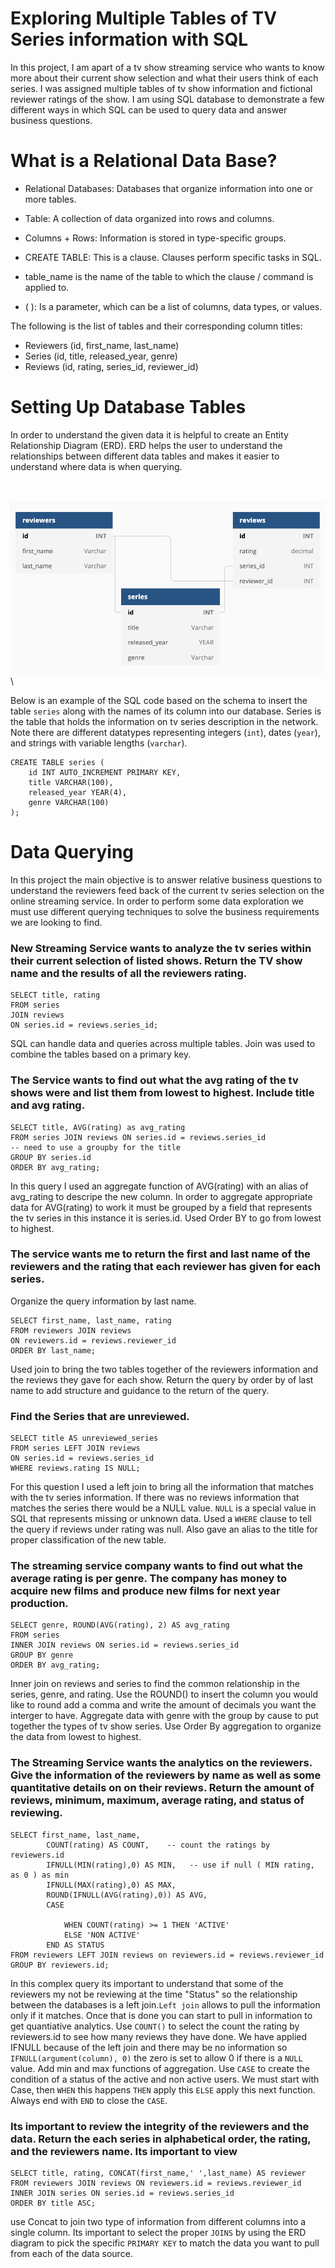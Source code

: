# Exploring Multiple Tables of TV Series information with SQL 

In this project, I am apart of a tv show streaming service who wants to know more about their current show selection and what their users think of each series. I was assigned multiple tables of tv show information and fictional reviewer ratings of the show. I am using SQL database to demonstrate a few different ways in which SQL can be used to query data and answer business questions. 


# What is a Relational Data Base? 

- Relational Databases: Databases that organize information into one or more tables.
- Table: A collection of data organized into rows and columns.
- Columns + Rows: Information is stored in type-specific groups.

- CREATE TABLE: This is a clause. Clauses perform specific tasks in SQL.
- table_name is the name of the table to which the clause / command is applied to.
- ( ): Is a parameter, which can be a list of columns, data types, or values.


The following is the list of tables and their corresponding column titles: 

- Reviewers (id, first_name, last_name) 
- Series (id, title, released_year, genre) 
- Reviews (id, rating, series_id, reviewer_id)

# Setting Up Database Tables 
In order to understand the given data it is helpful to create an Entity Relationship Diagram (ERD). ERD helps the user to understand the relationships between different data tables and makes it easier to understand where data is when querying. 

\
\
![](https://github.com/alexgamboa1/SQL-TV-Rating-/blob/master/Data%20Model%20.png) 
\


Below is an example of the SQL code based on the schema to insert the table `series` along with the names of its column into our database. Series is the table that holds the information on tv series description in the network. Note there are different datatypes representing integers (`int`), dates (`year`), and strings with variable lengths (`varchar`).
```
CREATE TABLE series (
	id INT AUTO_INCREMENT PRIMARY KEY, 
    title VARCHAR(100), 
    released_year YEAR(4), 
    genre VARCHAR(100)
);
```

# Data Querying 
In this project the main objective is to answer relative business questions to understand the reviewers feed back of the current tv series selection on the online streaming service. In order to perform some data exploration we must use different querying techniques to solve the business requirements we are looking to find. 

### New Streaming Service wants to analyze the tv series within their current selection of listed shows. Return the TV show name and the results of all the reviewers rating. 
```
SELECT title, rating 
FROM series 
JOIN reviews 
ON series.id = reviews.series_id;
```
SQL can handle data and queries across multiple tables. 
Join was used to combine the tables based on a primary key. 

### The Service wants to find out what the avg rating of the tv shows were and list them from lowest to highest. Include title and avg rating. 
```
SELECT title, AVG(rating) as avg_rating 
FROM series JOIN reviews ON series.id = reviews.series_id
-- need to use a groupby for the title 
GROUP BY series.id 
ORDER BY avg_rating;
```
In this query I used an aggregate function of AVG(rating) with an alias of avg_rating to descripe the new column. 
In order to aggregate appropriate data for AVG(rating) to work it must be grouped by a field that represents the tv series in this instance it is series.id. 
Used Order BY to go from lowest to highest. 

### The service wants me to return the first and last name of the reviewers and the rating that each reviewer has given for each series. 
Organize the query information by last name. 
```
SELECT first_name, last_name, rating
FROM reviewers JOIN reviews 
ON reviewers.id = reviews.reviewer_id
ORDER BY last_name;
```
Used join to bring the two tables together of the reviewers information and the reviews they gave for each show.
Return the query by order by of last name to add structure and guidance to the return of the query. 

### Find the Series that are unreviewed. 
```
SELECT title AS unreviewed_series
FROM series LEFT JOIN reviews 
ON series.id = reviews.series_id 
WHERE reviews.rating IS NULL;
```
For this question I used a left join to bring all the information that matches with the tv series information. If there was no reviews information that matches the series there would be a NULL value. `NULL` is a special value in SQL that represents missing or unknown data. Used a `WHERE` clause to tell the query if reviews under rating was null. Also gave an alias to the title for proper classification of the new table. 

### The streaming service company wants to find out what the average rating is per genre. The company has money to acquire new films and produce new films for next year production. 
```
SELECT genre, ROUND(AVG(rating), 2) AS avg_rating
FROM series
INNER JOIN reviews ON series.id = reviews.series_id
GROUP BY genre
ORDER BY avg_rating;
```
Inner join on reviews and series to find the common relationship in the series, genre, and rating. Use the ROUND() to insert the column you would like to round add a comma and write the amount of decimals you want the interger to have. 
Aggregate data with genre with the group by cause to put together the types of tv show series. 
Use Order By aggregation to organize the data from lowest to highest. 


### The Streaming Service wants the analytics on the reviewers. Give the information of the reviewers by name as well as some quantitative details on on their reviews. Return the amount of reviews, minimum, maximum, average rating, and status of reviewing. 
```
SELECT first_name, last_name, 
		COUNT(rating) AS COUNT,    -- count the ratings by reviewers.id 
        IFNULL(MIN(rating),0) AS MIN,   -- use if null ( MIN rating, as 0 ) as min 
        IFNULL(MAX(rating),0) AS MAX, 
        ROUND(IFNULL(AVG(rating),0)) AS AVG,    
        CASE                                                                                         
			WHEN COUNT(rating) >= 1 THEN 'ACTIVE'
            ELSE 'NON ACTIVE'
        END AS STATUS
FROM reviewers LEFT JOIN reviews on reviewers.id = reviews.reviewer_id 
GROUP BY reviewers.id;
```
In this complex query its important to understand that some of the reviewers my not be reviewing at the time "Status" so the relationship between the databases is a left join.`Left join` allows to pull the information only if it matches. Once that is done you can start to pull in information to get quantiative analytics. 
Use `COUNT()` to select the count the rating by reviewers.id to see how many reviews they have done. 
We have applied IFNULL because of the left join and there may be no information so `IFNULL(argument(column), 0)` the zero is set to allow 0 if there is a `NULL` value. Add min and max functions of aggregation. 
Use `CASE` to create the condition of a status of the active and non active users. We must start with Case, then `WHEN` this happens `THEN` apply this `ELSE` apply this next function. Always end with `END` to close the `CASE`.

### Its important to review the integrity of the reviewers and the data. Return the each series in alphabetical order, the rating, and the reviewers name. Its important to view 

```
SELECT title, rating, CONCAT(first_name,' ',last_name) AS reviewer
FROM reviewers JOIN reviews ON reviewers.id = reviews.reviewer_id
INNER JOIN series ON series.id = reviews.series_id
ORDER BY title ASC; 
```
use Concat to join two type of information from different columns into a single column. 
Its important to select the proper `JOINS` by using the ERD diagram to pick the specific `PRIMARY KEY` to match the data you want to pull from each of the data source. 
